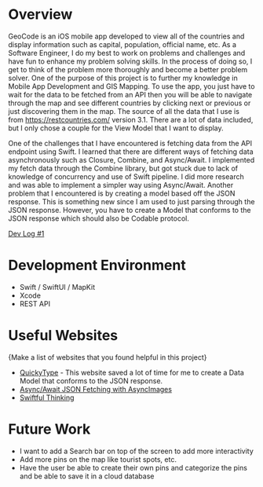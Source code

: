 # Overview

GeoCode is an iOS mobile app developed to view all of the countries and display information such as capital, population, official name, etc. As a Software Engineer, I do my best to work on problems and challenges and  have fun to enhance my problem solving skills. In the process of doing so, I get to think of the problem more thoroughly and become a better problem solver. One of the purpose of this project is to further my knowledge in Mobile App Development and GIS Mapping. To use the app, you just have to wait for the data to be fetched from an API then you will be able to navigate through the map and see different countries by clicking next or previous or just discovering them in the map. The source of all the data that I use is from https://restcountries.com/ version 3.1. There are a lot of data included, but I only chose a couple for the View Model that I want to display.

One of the challenges that I have encountered is fetching data from the API endpoint using Swift. I learned that there are different ways of fetching data asynchronously such as Closure, Combine, and Async/Await. I implemented my fetch data through the Combine library, but got stuck due to lack of knowledge of concurrency and use of Swift pipeline. I did more research and was able to implement a simpler way using Async/Await. Another problem that I encountered is by creating a model based off the JSON response. This is something new since I am used to just parsing through the JSON response. However, you have to create a Model that conforms to the JSON response which should also be Codable protocol.

[Dev Log #1](https://youtu.be/8tWJo--b5to)

# Development Environment

- Swift / SwiftUI / MapKit
- Xcode
- REST API

# Useful Websites

{Make a list of websites that you found helpful in this project}
* [QuickyType](https://app.quicktype.io/) - This website saved a lot of time for me to create a Data Model that conforms to the JSON response.
* [Async/Await JSON Fetching with AsyncImages](https://www.youtube.com/watch?v=bxCDL3kY8XA)
* [Swiftful Thinking](https://www.youtube.com/c/SwiftfulThinking)

# Future Work

* I want to add a Search bar on top of the screen to add more interactivity
* Add more pins on the map like tourist spots, etc.
* Have the user be able to create their own pins and categorize the pins and be able to save it in a cloud database
